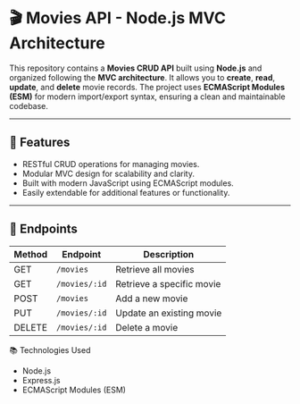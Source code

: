 # 🎬 Movies API - Node.js MVC Architecture  

This repository contains a **Movies CRUD API** built using **Node.js** and organized following the **MVC architecture**. It allows you to **create**, **read**, **update**, and **delete** movie records. The project uses **ECMAScript Modules (ESM)** for modern import/export syntax, ensuring a clean and maintainable codebase.  

---

## 🚀 Features  
- RESTful CRUD operations for managing movies.  
- Modular MVC design for scalability and clarity.  
- Built with modern JavaScript using ECMAScript modules.  
- Easily extendable for additional features or functionality.  

---

## 📖 Endpoints  
| Method | Endpoint           | Description               |
|--------|---------------------|---------------------------|
| GET    | `/movies`           | Retrieve all movies       |
| GET    | `/movies/:id`       | Retrieve a specific movie |
| POST   | `/movies`           | Add a new movie           |
| PUT    | `/movies/:id`       | Update an existing movie  |
| DELETE | `/movies/:id`       | Delete a movie            |



📚 Technologies Used
* Node.js
* Express.js
* ECMAScript Modules (ESM)
